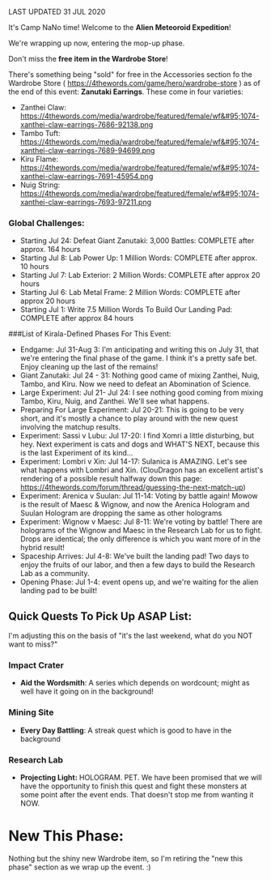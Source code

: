 LAST UPDATED 31 JUL 2020

It's Camp NaNo time! Welcome to the **Alien Meteoroid Expedition**!

We're wrapping up now, entering the mop-up phase.

Don't miss the **free item in the Wardrobe Store**!

There's something being "sold" for free in the Accessories section fo the Wardrobe Store ( https://4thewords.com/game/hero/wardrobe-store ) as of the end of this event: **Zanutaki Earrings**. These come in four varieties:

- Zanthei Claw: https://4thewords.com/media/wardrobe/featured/female/wf&#95;1074-xanthei-claw-earrings-7686-92138.png
- Tambo Tuft: https://4thewords.com/media/wardrobe/featured/female/wf&#95;1074-xanthei-claw-earrings-7689-94699.png
- Kiru Flame: https://4thewords.com/media/wardrobe/featured/female/wf&#95;1074-xanthei-claw-earrings-7691-45954.png
- Nuig String: https://4thewords.com/media/wardrobe/featured/female/wf&#95;1074-xanthei-claw-earrings-7693-97211.png

### Global Challenges:

- Starting Jul 24: Defeat Giant Zanutaki: 3,000 Battles: COMPLETE after approx. 164 hours
- Starting Jul 8: Lab Power Up: 1 Million Words: COMPLETE after approx. 10 hours
- Starting Jul 7: Lab Exterior: 2 Million Words: COMPLETE after approx 20 hours
- Starting Jul 6: Lab Metal Frame: 2 Million Words: COMPLETE after approx 20 hours
- Starting Jul 1: Write 7.5 Million Words To Build Our Landing Pad: COMPLETE after approx 84 hours

###List of Kirala-Defined Phases For This Event:

- Endgame: Jul 31-Aug 3: I'm anticipating and writing this on July 31, that we're entering the final phase of the game. I think it's a pretty safe bet. Enjoy cleaning up the last of the remains!
- Giant Zanutaki: Jul 24 - 31: Nothing good came of mixing Zanthei, Nuig, Tambo, and Kiru. Now we need to defeat an Abomination of Science.
- Large Experiment: Jul 21- Jul 24: I see nothing good coming from mixing Tambo, Kiru, Nuig, and Zanthei. We'll see what happens.
- Preparing For Large Experiment: Jul 20-21: This is going to be very short, and it's mostly a chance to play around with the new quest involving the matchup results.
- Experiment: Sassi v Lubu: Jul 17-20: I find Xomri a little disturbing, but hey. Next experiment is cats and dogs and WHAT'S NEXT, because this is the last Experiment of its kind...
- Experiment: Lombri v Xin: Jul 14-17: Sulanica is AMAZING. Let's see what happens with Lombri and Xin. (ClouDragon has an excellent artist's rendering of a possible result halfway down this page: https://4thewords.com/forum/thread/guessing-the-next-match-up)
- Experiment: Arenica v Suulan: Jul 11-14: Voting by battle again! Mowow is the result of Maesc & Wignow, and now the Arenica Hologram and Suulan Hologram are dropping the same as other holograms
- Experiment: Wignow v Maesc: Jul 8-11: We're voting by battle! There are holograms of the Wignow and Maesc in the Research Lab for us to fight. Drops are identical; the only difference is which you want more of in the hybrid result!
- Spaceship Arrives: Jul 4-8: We've built the landing pad! Two days to enjoy the fruits of our labor, and then a few days to build the Research Lab as a community.
- Opening Phase: Jul 1-4: event opens up, and we're waiting for the alien landing pad to be built!

## Quick Quests To Pick Up ASAP List:

I'm adjusting this on the basis of "it's the last weekend, what do you NOT want to miss?"

### Impact Crater

- **Aid the Wordsmith**: A series which depends on wordcount; might as well have it going on in the background!

### Mining Site

- **Every Day Battling**: A streak quest which is good to have in the background

### Research Lab

- **Projecting Light:** HOLOGRAM. PET. We have been promised that we will have the opportunity to finish this quest and fight these monsters at some point after the event ends. That doesn't stop me from wanting it NOW.

# New This Phase:

Nothing but the shiny new Wardrobe item, so I'm retiring the "new this phase" section as we wrap up the event. :)


